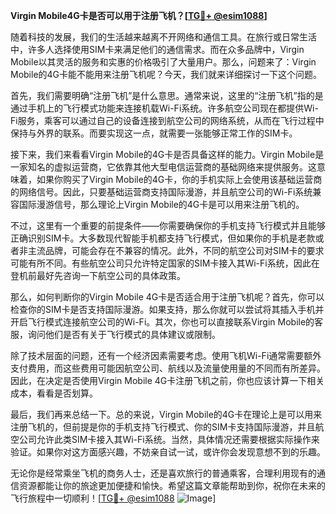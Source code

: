 **Virgin Mobile4G卡是否可以用于注册飞机？[[TG💪+ @esim1088](https://t.me/s/esim1088)]**

随着科技的发展，我们的生活越来越离不开网络和通信工具。在旅行或日常生活中，许多人选择使用SIM卡来满足他们的通信需求。而在众多品牌中，Virgin Mobile以其灵活的服务和实惠的价格吸引了大量用户。那么，问题来了：Virgin Mobile的4G卡能不能用来注册飞机呢？今天，我们就来详细探讨一下这个问题。

首先，我们需要明确“注册飞机”是什么意思。通常来说，这里的“注册飞机”指的是通过手机上的飞行模式功能来连接机载Wi-Fi系统。许多航空公司现在都提供Wi-Fi服务，乘客可以通过自己的设备连接到航空公司的网络系统，从而在飞行过程中保持与外界的联系。而要实现这一点，就需要一张能够正常工作的SIM卡。

接下来，我们来看看Virgin Mobile的4G卡是否具备这样的能力。Virgin Mobile是一家知名的虚拟运营商，它依靠其他大型电信运营商的基础网络来提供服务。这意味着，如果你购买了Virgin Mobile的4G卡，你的手机实际上会使用该基础运营商的网络信号。因此，只要基础运营商支持国际漫游，并且航空公司的Wi-Fi系统兼容国际漫游信号，那么理论上Virgin Mobile的4G卡是可以用来注册飞机的。

不过，这里有一个重要的前提条件——你需要确保你的手机支持飞行模式并且能够正确识别SIM卡。大多数现代智能手机都支持飞行模式，但如果你的手机是老款或者非主流品牌，可能会存在不兼容的情况。此外，不同的航空公司对SIM卡的要求可能有所不同。有些航空公司只允许特定国家的SIM卡接入其Wi-Fi系统，因此在登机前最好先咨询一下航空公司的具体政策。

那么，如何判断你的Virgin Mobile 4G卡是否适合用于注册飞机呢？首先，你可以检查你的SIM卡是否支持国际漫游。如果支持，那么你就可以尝试将其插入手机并开启飞行模式连接航空公司的Wi-Fi。其次，你也可以直接联系Virgin Mobile的客服，询问他们是否有关于飞行模式的具体建议或限制。

除了技术层面的问题，还有一个经济因素需要考虑。使用飞机Wi-Fi通常需要额外支付费用，而这些费用可能因航空公司、航线以及流量使用量的不同而有所差异。因此，在决定是否使用Virgin Mobile 4G卡注册飞机之前，你也应该计算一下相关成本，看看是否划算。

最后，我们再来总结一下。总的来说，Virgin Mobile的4G卡在理论上是可以用来注册飞机的，但前提是你的手机支持飞行模式、你的SIM卡支持国际漫游，并且航空公司允许此类SIM卡接入其Wi-Fi系统。当然，具体情况还需要根据实际操作来验证。如果你对这方面感兴趣，不妨亲自试一试，或许你会发现意想不到的乐趣。

无论你是经常乘坐飞机的商务人士，还是喜欢旅行的普通乘客，合理利用现有的通信资源都能让你的旅途更加便捷和愉快。希望这篇文章能帮助到你，祝你在未来的飞行旅程中一切顺利！[[TG💪+ @esim1088](https://t.me/s/esim1088) ![Image](https://i.postimg.cc/4NQfJmqS/Snipaste-2025-05-13-00-14-12.png)]